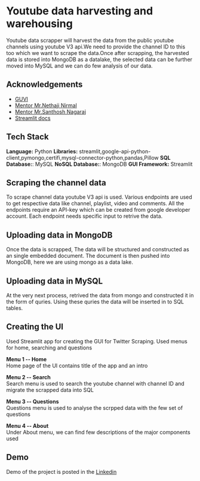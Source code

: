 
# Youtube data harvesting and warehousing 

Youtube data scrapper will harvest the data from the public youtube channels using youtube V3 api.We need to provide the channel ID to this too which we want to scrape the data.Once after scrapping, the harvested data is stored into MongoDB as a datalake, the selected data can be further moved into MySQL and we can do few analysis of our data.


## Acknowledgements

 - [GUVI](https://www.guvi.in/)
 - [Mentor Mr.Nethaji Nirmal](https://www.linkedin.com/in/nethaji-nirmal/)
 - [Mentor Mr.Santhosh Nagaraj](https://www.linkedin.com/in/santhoshnagaraj94/)
 - [Streamlit docs](https://docs.streamlit.io/)


## Tech Stack

**Language:** Python
**Libraries:** streamlit,google-api-python-client,pymongo,certifi,mysql-connector-python,pandas,Pillow
**SQL Database:**: MySQL
**NoSQL Database:**: MongoDB
**GUI Framework:** Streamlit


## Scraping the channel data
To scrape channel data youtube V3 api is used. Various endpoints are used to get respective data like channel, playlist, video and comments. All the endpoints require an API-key which can be created from google developer account. Each endpoint needs specific input to retrive the data.

## Uploading data in MongoDB
Once the data is scrapped, The data will be structured and constructed as an single embedded document. The document is then pushed into MongoDB, here we are using mongo as a data lake.

## Uploading data in MySQL
At the very next process, retrived the data from mongo and constructed it in the form of quries. Using these quries the data will be inserted in to SQL tables.

## Creating the UI
Used Streamlit app for creating the GUI for Twitter Scraping. Used menus for home, searching and questions

**Menu 1 -- Home**  
Home page of the UI contains title of the app and an intro

**Menu 2 -- Search**  
Search menu is used to search the youtube channel with channel ID and migrate the scrapped data into SQL

**Menu 3 -- Questions**  
Questions menu is used to analyse the scrpped data with the few set of questions

**Menu 4 -- About**  
Under About menu, we can find few descriptions of the major components used


## Demo
Demo of the project is posted in the [Linkedin](https://www.linkedin.com/posts/dhineshkumar-dk_webscraping-datascience-ai-activity-7068244026088456192-YG1K?utm_source=share&utm_medium=member_desktop) 